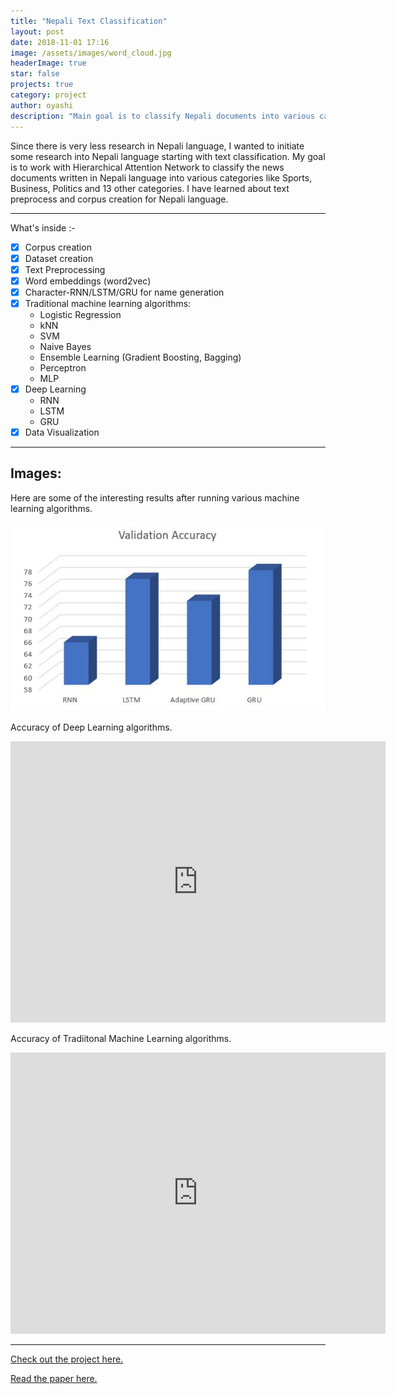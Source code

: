 ```yaml
---
title: "Nepali Text Classification"
layout: post
date: 2018-11-01 17:16
image: /assets/images/word_cloud.jpg
headerImage: true
star: false
projects: true
category: project
author: oyashi
description: "Main goal is to classify Nepali documents into various categories"
---
```


Since there is very less research in Nepali language, I wanted to initiate some research into Nepali
language starting with text classification. My goal is to work with Hierarchical Attention Network
to classify the news documents written in Nepali language into various categories like Sports,
Business, Politics and 13 other categories. I have learned about text preprocess and corpus creation for Nepali language.

---

What's inside :-

- [x] Corpus creation
- [x] Dataset creation
- [x] Text Preprocessing
- [x] Word embeddings (word2vec)
- [x] Character-RNN/LSTM/GRU for name generation
- [x] Traditional machine learning algorithms:
  - Logistic Regression
  - kNN
  - SVM
  - Naive Bayes
  - Ensemble Learning (Gradient Boosting, Bagging)
  - Perceptron
  - MLP
- [x] Deep Learning
  - RNN
  - LSTM
  - GRU
- [x] Data Visualization

---

## Images:

Here are some of the interesting results after running various machine learning algorithms.

![alt text](https://github.com/oya163/nepali-text-classification/blob/master/images/dl_acc.JPG "Logo Title Text 1")

<div class="rec-center-sphere">
	<div class="content">
		<p>Accuracy of Deep Learning algorithms.</p>
	</div>
	<iframe src="https://github.com/oya163/nepali-text-classification/blob/master/images/dl_acc.JPG" width="600" height="450" frameborder="0" style="border:0" allowfullscreen></iframe>
</div>

<div class="rec-center-sphere">
	<div class="content">
		<p>Accuracy of Tradiitonal Machine Learning algorithms.</p>
	</div>
	<iframe src="https://github.com/oya163/nepali-text-classification/blob/master/images/ml_acc.JPG" width="600" height="450" frameborder="0" style="border:0" allowfullscreen></iframe>
</div>

---

[Check out the project here.](https://github.com/oya163/oya-nepali-nlp)

[Read the paper here.](../assets/resume/Nepali_Text_Classification.pdf)
